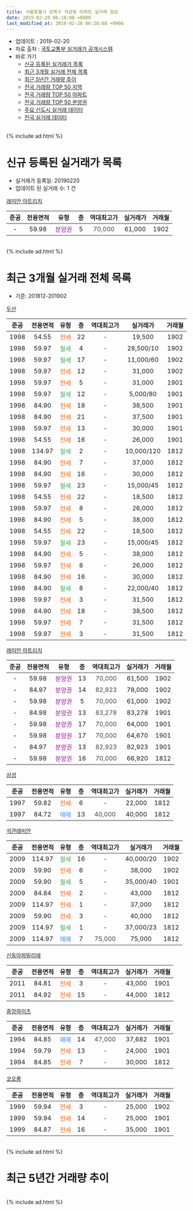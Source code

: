 ```yaml
---
title: 서울특별시 성북구 석관동 아파트 실거래 정보
date: 2019-02-20 06:18:08 +0900
last_modified_at: 2019-02-20 06:18:08 +0900
---
```


* 업데이트 : 2019-02-20
* 자료 출처 : [국토교통부 실거래가 공개시스템](http://rt.molit.go.kr)
* 바로 가기
    * [신규 등록된 실거래가 목록](#신규-등록된-실거래가-목록)
    * [최근 3개월 실거래 전체 목록](#최근-3개월-실거래-전체-목록)
    * [최근 5년간 거래량 추이](#최근-5년간-거래량-추이)
    * [전국 거래량 TOP 50 지역](https://inasie.github.io/apt-trade-info/최근-3개월-전국에서-가장-거래가-많이-발생한-지역)
    * [전국 거래량 TOP 50 아파트](https://inasie.github.io/apt-trade-info/최근-3개월-전국에서-가장-거래가-많이-발생한-아파트)
    * [전국 거래량 TOP 50 분양권](https://inasie.github.io/apt-trade-info/최근-3개월-전국에서-가장-거래가-많이-발생한-분양권)
    * [주요 신도시 실거래 데이터](https://inasie.github.io/apt-trade-info/주요-신도시)
    * [전국 실거래 데이터](https://inasie.github.io/apt-trade-info/전국)
<br>
{% include ad.html %}
<br>

# 신규 등록된 실거래가 목록
* 실거래가 등록일: 20190220
* 업데이트 된 실거래 수: 1 건


[래미안 아트리치](https://search.naver.com/search.naver?query=%EC%84%9C%EC%9A%B8%ED%8A%B9%EB%B3%84%EC%8B%9C+%EC%84%B1%EB%B6%81%EA%B5%AC+%EC%84%9D%EA%B4%80%EB%8F%99+%EB%9E%98%EB%AF%B8%EC%95%88+%EC%95%84%ED%8A%B8%EB%A6%AC%EC%B9%98)

|준공|전용면적|유형|층|역대최고가|실거래가|거래월|
|:---:|:---:|:---:|:---:|:---:|:---:|:---:|
|-|59.98|<span style="color:#9C11A5">분양권</span>|5|<span style="color:#444444">70,000</span>|61,000|1902|


<br>
{% include ad.html %}
<br>

# 최근 3개월 실거래 전체 목록
* 기준: 201812-201902


[두산](https://search.naver.com/search.naver?query=%EC%84%9C%EC%9A%B8%ED%8A%B9%EB%B3%84%EC%8B%9C+%EC%84%B1%EB%B6%81%EA%B5%AC+%EC%84%9D%EA%B4%80%EB%8F%99+%EB%91%90%EC%82%B0)

|준공|전용면적|유형|층|역대최고가|실거래가|거래월|
|:---:|:---:|:---:|:---:|:---:|:---:|:---:|
|1998|54.55|<span style="color:#ff5a00">전세</span>|22|<span style="color:#444444">-</span>|19,500|1902|
|1998|59.97|<span style="color:#34a853">월세</span>|4|<span style="color:#444444">-</span>|28,500/10|1902|
|1998|59.97|<span style="color:#34a853">월세</span>|17|<span style="color:#444444">-</span>|11,000/60|1902|
|1998|59.97|<span style="color:#ff5a00">전세</span>|12|<span style="color:#444444">-</span>|31,000|1902|
|1998|59.97|<span style="color:#ff5a00">전세</span>|5|<span style="color:#444444">-</span>|31,000|1901|
|1998|59.97|<span style="color:#34a853">월세</span>|12|<span style="color:#444444">-</span>|5,000/80|1901|
|1998|84.90|<span style="color:#ff5a00">전세</span>|18|<span style="color:#444444">-</span>|38,500|1901|
|1998|84.90|<span style="color:#ff5a00">전세</span>|21|<span style="color:#444444">-</span>|37,500|1901|
|1998|59.97|<span style="color:#ff5a00">전세</span>|13|<span style="color:#444444">-</span>|30,000|1901|
|1998|54.55|<span style="color:#ff5a00">전세</span>|16|<span style="color:#444444">-</span>|26,000|1901|
|1998|134.97|<span style="color:#34a853">월세</span>|2|<span style="color:#444444">-</span>|10,000/120|1812|
|1998|84.90|<span style="color:#ff5a00">전세</span>|7|<span style="color:#444444">-</span>|37,000|1812|
|1998|84.90|<span style="color:#ff5a00">전세</span>|16|<span style="color:#444444">-</span>|30,000|1812|
|1998|59.97|<span style="color:#34a853">월세</span>|23|<span style="color:#444444">-</span>|15,000/45|1812|
|1998|54.55|<span style="color:#ff5a00">전세</span>|22|<span style="color:#444444">-</span>|18,500|1812|
|1998|59.97|<span style="color:#ff5a00">전세</span>|8|<span style="color:#444444">-</span>|26,000|1812|
|1998|84.90|<span style="color:#ff5a00">전세</span>|5|<span style="color:#444444">-</span>|38,000|1812|
|1998|54.55|<span style="color:#ff5a00">전세</span>|22|<span style="color:#444444">-</span>|18,500|1812|
|1998|59.97|<span style="color:#34a853">월세</span>|23|<span style="color:#444444">-</span>|15,000/45|1812|
|1998|84.90|<span style="color:#ff5a00">전세</span>|5|<span style="color:#444444">-</span>|38,000|1812|
|1998|59.97|<span style="color:#ff5a00">전세</span>|8|<span style="color:#444444">-</span>|26,000|1812|
|1998|84.90|<span style="color:#ff5a00">전세</span>|16|<span style="color:#444444">-</span>|30,000|1812|
|1998|84.90|<span style="color:#34a853">월세</span>|8|<span style="color:#444444">-</span>|22,000/40|1812|
|1998|59.97|<span style="color:#ff5a00">전세</span>|3|<span style="color:#444444">-</span>|31,500|1812|
|1998|84.90|<span style="color:#ff5a00">전세</span>|18|<span style="color:#444444">-</span>|38,500|1812|
|1998|59.97|<span style="color:#ff5a00">전세</span>|7|<span style="color:#444444">-</span>|31,500|1812|
|1998|59.97|<span style="color:#ff5a00">전세</span>|3|<span style="color:#444444">-</span>|31,500|1812|

[래미안 아트리치](https://search.naver.com/search.naver?query=%EC%84%9C%EC%9A%B8%ED%8A%B9%EB%B3%84%EC%8B%9C+%EC%84%B1%EB%B6%81%EA%B5%AC+%EC%84%9D%EA%B4%80%EB%8F%99+%EB%9E%98%EB%AF%B8%EC%95%88+%EC%95%84%ED%8A%B8%EB%A6%AC%EC%B9%98)

|준공|전용면적|유형|층|역대최고가|실거래가|거래월|
|:---:|:---:|:---:|:---:|:---:|:---:|:---:|
|-|59.98|<span style="color:#9C11A5">분양권</span>|13|<span style="color:#444444">70,000</span>|61,500|1902|
|-|84.97|<span style="color:#9C11A5">분양권</span>|14|<span style="color:#444444">82,923</span>|78,000|1902|
|-|59.98|<span style="color:#9C11A5">분양권</span>|5|<span style="color:#444444">70,000</span>|61,000|1902|
|-|84.98|<span style="color:#9C11A5">분양권</span>|13|<span style="color:#444444">83,278</span>|83,278|1901|
|-|59.98|<span style="color:#9C11A5">분양권</span>|17|<span style="color:#444444">70,000</span>|64,000|1901|
|-|59.98|<span style="color:#9C11A5">분양권</span>|17|<span style="color:#444444">70,000</span>|64,670|1901|
|-|84.97|<span style="color:#9C11A5">분양권</span>|13|<span style="color:#444444">82,923</span>|82,923|1901|
|-|59.98|<span style="color:#9C11A5">분양권</span>|16|<span style="color:#444444">70,000</span>|66,920|1812|

[삼성](https://search.naver.com/search.naver?query=%EC%84%9C%EC%9A%B8%ED%8A%B9%EB%B3%84%EC%8B%9C+%EC%84%B1%EB%B6%81%EA%B5%AC+%EC%84%9D%EA%B4%80%EB%8F%99+%EC%82%BC%EC%84%B1)

|준공|전용면적|유형|층|역대최고가|실거래가|거래월|
|:---:|:---:|:---:|:---:|:---:|:---:|:---:|
|1997|59.82|<span style="color:#ff5a00">전세</span>|6|<span style="color:#444444">-</span>|22,000|1812|
|1997|84.72|<span style="color:#4285f3">매매</span>|13|<span style="color:#444444">40,000</span>|40,000|1812|

[석관래미안](https://search.naver.com/search.naver?query=%EC%84%9C%EC%9A%B8%ED%8A%B9%EB%B3%84%EC%8B%9C+%EC%84%B1%EB%B6%81%EA%B5%AC+%EC%84%9D%EA%B4%80%EB%8F%99+%EC%84%9D%EA%B4%80%EB%9E%98%EB%AF%B8%EC%95%88)

|준공|전용면적|유형|층|역대최고가|실거래가|거래월|
|:---:|:---:|:---:|:---:|:---:|:---:|:---:|
|2009|114.97|<span style="color:#34a853">월세</span>|16|<span style="color:#444444">-</span>|40,000/20|1902|
|2009|59.90|<span style="color:#ff5a00">전세</span>|6|<span style="color:#444444">-</span>|38,000|1902|
|2009|59.90|<span style="color:#34a853">월세</span>|5|<span style="color:#444444">-</span>|35,000/40|1901|
|2009|84.84|<span style="color:#ff5a00">전세</span>|2|<span style="color:#444444">-</span>|43,000|1812|
|2009|114.97|<span style="color:#ff5a00">전세</span>|1|<span style="color:#444444">-</span>|37,000|1812|
|2009|59.90|<span style="color:#ff5a00">전세</span>|3|<span style="color:#444444">-</span>|40,000|1812|
|2009|114.97|<span style="color:#34a853">월세</span>|1|<span style="color:#444444">-</span>|37,000/23|1812|
|2009|114.97|<span style="color:#4285f3">매매</span>|7|<span style="color:#444444">75,000</span>|75,000|1812|


<script async src="//pagead2.googlesyndication.com/pagead/js/adsbygoogle.js"></script>
<!-- 기본 -->
<ins class="adsbygoogle"
     style="display:block"
     data-ad-client="ca-pub-2446590836940007"
     data-ad-slot="1659523306"
     data-ad-format="auto"
     data-full-width-responsive="true"></ins>
<script>
(adsbygoogle = window.adsbygoogle || []).push({});
</script>


[신동아파밀리에](https://search.naver.com/search.naver?query=%EC%84%9C%EC%9A%B8%ED%8A%B9%EB%B3%84%EC%8B%9C+%EC%84%B1%EB%B6%81%EA%B5%AC+%EC%84%9D%EA%B4%80%EB%8F%99+%EC%8B%A0%EB%8F%99%EC%95%84%ED%8C%8C%EB%B0%80%EB%A6%AC%EC%97%90)

|준공|전용면적|유형|층|역대최고가|실거래가|거래월|
|:---:|:---:|:---:|:---:|:---:|:---:|:---:|
|2011|84.81|<span style="color:#ff5a00">전세</span>|3|<span style="color:#444444">-</span>|43,000|1901|
|2011|84.92|<span style="color:#ff5a00">전세</span>|15|<span style="color:#444444">-</span>|44,000|1812|

[중앙하이츠](https://search.naver.com/search.naver?query=%EC%84%9C%EC%9A%B8%ED%8A%B9%EB%B3%84%EC%8B%9C+%EC%84%B1%EB%B6%81%EA%B5%AC+%EC%84%9D%EA%B4%80%EB%8F%99+%EC%A4%91%EC%95%99%ED%95%98%EC%9D%B4%EC%B8%A0)

|준공|전용면적|유형|층|역대최고가|실거래가|거래월|
|:---:|:---:|:---:|:---:|:---:|:---:|:---:|
|1994|84.85|<span style="color:#4285f3">매매</span>|14|<span style="color:#444444">47,000</span>|37,682|1901|
|1994|59.79|<span style="color:#ff5a00">전세</span>|13|<span style="color:#444444">-</span>|24,000|1901|
|1994|84.85|<span style="color:#ff5a00">전세</span>|7|<span style="color:#444444">-</span>|30,000|1812|

[코오롱](https://search.naver.com/search.naver?query=%EC%84%9C%EC%9A%B8%ED%8A%B9%EB%B3%84%EC%8B%9C+%EC%84%B1%EB%B6%81%EA%B5%AC+%EC%84%9D%EA%B4%80%EB%8F%99+%EC%BD%94%EC%98%A4%EB%A1%B1)

|준공|전용면적|유형|층|역대최고가|실거래가|거래월|
|:---:|:---:|:---:|:---:|:---:|:---:|:---:|
|1999|59.94|<span style="color:#ff5a00">전세</span>|3|<span style="color:#444444">-</span>|25,000|1902|
|1999|59.94|<span style="color:#ff5a00">전세</span>|14|<span style="color:#444444">-</span>|25,000|1901|
|1999|84.87|<span style="color:#ff5a00">전세</span>|16|<span style="color:#444444">-</span>|35,000|1901|


<br>
{% include ad.html %}
<br>

# 최근 5년간 거래량 추이


<div style="width:100%;">
    <canvas id="deal_progress" height="200"></canvas>
</div>

<script>
new Chart(document.getElementById("deal_progress"), {
    type: 'line',
    data: {
        labels: ['201402','201403','201404','201405','201406','201407','201408','201409','201410','201411','201412','201501','201502','201503','201504','201505','201506','201507','201508','201509','201510','201511','201512','201601','201602','201603','201604','201605','201606','201607','201608','201609','201610','201611','201612','201701','201702','201703','201704','201705','201706','201707','201708','201709','201710','201711','201712','201801','201802','201803','201804','201805','201806','201807','201808','201809','201810','201811','201812','201901','201902'],
        datasets: [{
            label: '매매',
            pointRadius: 1,
            data: [26, 31, 17, 13, 21, 18, 40, 18, 29, 11, 14, 16, 29, 44, 35, 22, 38, 42, 28, 30, 23, 11, 16, 10, 23, 25, 19, 24, 24, 33, 28, 41, 35, 15, 8, 6, 9, 22, 14, 23, 31, 35, 20, 16, 11, 24, 27, 44, 37, 33, 14, 19, 40, 28, 45, 16, 12, 4, 3, 5, 3],
            borderColor: "rgba(255, 201, 14, 1)",
            backgroundColor: "rgba(255, 201, 14, 0.5)",
            fill: false,
            lineTension: 0
        },{
            label: '전월세',
            pointRadius: 1,
            data: [33, 29, 22, 33, 20, 28, 19, 25, 18, 20, 25, 35, 26, 28, 31, 24, 0, 29, 27, 25, 20, 28, 25, 18, 26, 25, 24, 22, 26, 36, 32, 24, 26, 22, 29, 20, 30, 23, 21, 20, 23, 21, 28, 26, 17, 18, 21, 36, 13, 38, 21, 12, 20, 11, 23, 22, 22, 10, 24, 11, 7],
            borderColor: "rgba(0, 141, 185, 1)",
            backgroundColor: "rgba(0, 141, 185, 0.5)",
            fill: false,
            lineTension: 0
        }
        ]
    },
    options: {
        responsive: true,
        title: {
            display: false
        },
        tooltips: {
            mode: 'index',
            intersect: false
        },
        hover: {
            mode: 'nearest',
            intersect: true
        },
        scales: {
            xAxes: [{
                display: true,
                scaleLabel: {
                    display: true,
                    labelString: '년/월'
                }
            }],
            yAxes: [{
                display: true,
                ticks: {
                    suggestedMin: 0,
                },
                scaleLabel: {
                    display: true,
                    labelString: '실거래 수'
                }
            }]
        }
    }
});

</script>


<br>
{% include ad.html %}
<br>

